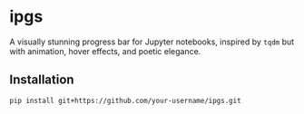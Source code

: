 # ipgs

A visually stunning progress bar for Jupyter notebooks, inspired by `tqdm` but with animation, hover effects, and poetic elegance.

## Installation

```bash
pip install git+https://github.com/your-username/ipgs.git
